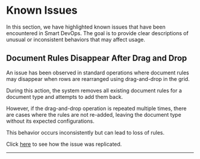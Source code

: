 # Known Issues

In this section, we have highlighted known issues that have been encountered in Smart DevOps. The goal is to provide clear descriptions of unusual or inconsistent behaviors that may affect usage. 

## Document Rules Disappear After Drag and Drop

An issue has been observed in standard operations where document rules may disappear when rows are rearranged using drag-and-drop in the grid.

During this action, the system removes all existing document rules for a document type and attempts to add them back. 

However, if the drag-and-drop operation is repeated multiple times, there are cases where the rules are not re-added, leaving the document type without its expected configurations.

 This behavior occurs inconsistently but can lead to loss of rules. 

  Click [here](/assets/DOC_RULE_BUG.pdf) to see how the issue was replicated.

  ---

<br><br>